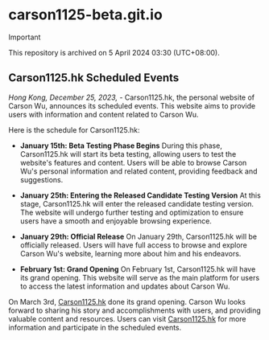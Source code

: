 # carson1125-beta.git.io


> [!IMPORTANT]
> This repository is archived on 5 April 2024 03:30 (UTC+08:00).

## Carson1125.hk Scheduled Events

*Hong Kong, December 25, 2023,* - Carson1125.hk, the personal website of Carson Wu, announces its scheduled events. This website aims to provide users with information and content related to Carson Wu.

Here is the schedule for Carson1125.hk:

- **January 15th: Beta Testing Phase Begins**
  During this phase, Carson1125.hk will start its beta testing, allowing users to test the website's features and content. Users will be able to browse Carson Wu's personal information and related content, providing feedback and suggestions.

- **January 25th: Entering the Released Candidate Testing Version**
  At this stage, Carson1125.hk will enter the released candidate testing version. The website will undergo further testing and optimization to ensure users have a smooth and enjoyable browsing experience.

- **January 29th: Official Release**
  On January 29th, Carson1125.hk will be officially released. Users will have full access to browse and explore Carson Wu's website, learning more about him and his endeavors.

- **February 1st: Grand Opening**
  On February 1st, Carson1125.hk will have its grand opening. This website will serve as the main platform for users to access the latest information and updates about Carson Wu.

On March 3rd, [Carson1125.hk](https://carson1125.vercel.app)  done its grand opening.
Carson Wu looks forward to sharing his story and accomplishments with users, and providing valuable content and resources. Users can visit [Carson1125.hk](http://carson1125.hk) for more information and participate in the scheduled events.

